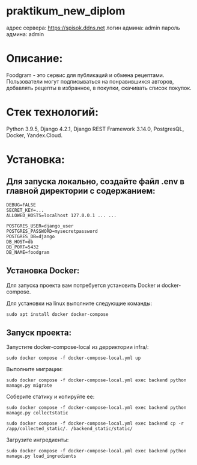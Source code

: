 # praktikum_new_diplom
адрес сервера: https://spisok.ddns.net
логин админа: admin
пароль админа: admin

# Описание:
Foodgram - это сервис для публикаций и обмена рецептами. Пользователи могут подписываться на понравившихся авторов, добавлять рецепты в избранное, в покупки, скачивать список покупок.

# Стек технологий:
Python 3.9.5, Django 4.2.1, Django REST Framework 3.14.0, PostgresQL, Docker, Yandex.Cloud.

# Установка:
## Для запуска локально, создайте файл .env в главной директории с содержанием:
```
DEBUG=FALSE
SECRET_KEY=...
ALLOWED_HOSTS=localhost 127.0.0.1 ... ...

POSTGRES_USER=django_user
POSTGRES_PASSWORD=mysecretpassword
POSTGRES_DB=django
DB_HOST=db
DB_PORT=5432
DB_NAME=foodgram
```
## Установка Docker:
Для запуска проекта вам потребуется установить Docker и docker-compose.

Для установки на linux выполните следующие команды:
```
sudo apt install docker docker-compose
```

## Запуск проекта:
Запустите docker-compose-local из дерриктории infra/:
```
sudo docker compose -f docker-compose-local.yml up
```
Выполните миграции:
```
sudo docker compose -f docker-compose-local.yml exec backend python manage.py migrate
```
Соберите статику и копируйте ее:
```
sudo docker compose -f docker-compose-local.yml exec backend python manage.py collectstatic
```
```
sudo docker compose -f docker-compose-local.yml exec backend cp -r /app/collected_static/. /backend_static/static/
```
Загрузите ингредиенты:
```
sudo docker compose -f docker-compose-local.yml exec backend python manage.py load_ingredients
```
